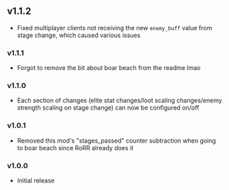 ## v1.1.2

- Fixed multiplayer clients not receiving the new `enemy_buff` value from stage change, which caused various issues

### v1.1.1

- Forgot to remove the bit about boar beach from the readme lmao

### v1.1.0

- Each section of changes (elite stat changes/loot scaling changes/enemy strength scaling on stage change) can now be configured on/off

### v1.0.1

- Removed this mod's "stages_passed" counter subtraction when going to boar beach since RoRR already does it

### v1.0.0

- Initial release